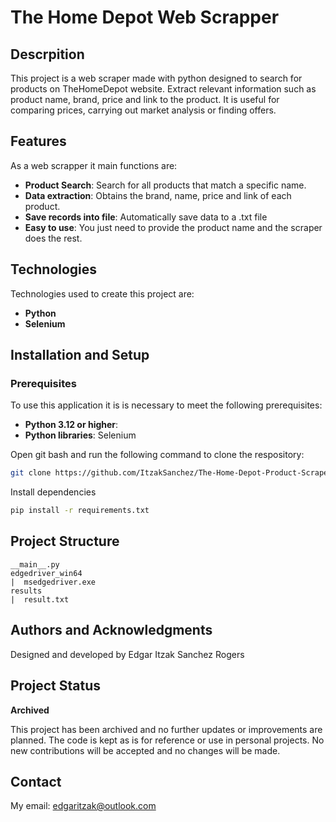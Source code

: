 # The Home Depot Web Scrapper

## Descrpition
This project is a web scraper made with python designed to search for products on TheHomeDepot website. Extract relevant information such as product name, brand, price and link to the product. It is useful for comparing prices, carrying out market analysis or finding offers.

## Features

As a web scrapper it main functions are:
- **Product Search**: Search for all products that match a specific name.
- **Data extraction**: Obtains the brand, name, price and link of each product.
- **Save records into file**: Automatically save data to a .txt file
- **Easy to use**: You just need to provide the product name and the scraper does the rest.

## Technologies
Technologies used to create this project are:
- **Python**
- **Selenium**

## Installation and Setup

### Prerequisites
To use this application it is is necessary to meet the following prerequisites:
- **Python 3.12 or higher**: 
- **Python libraries**: Selenium

Open git bash and run the following command to clone the respository:
   ```bash
   git clone https://github.com/ItzakSanchez/The-Home-Depot-Product-Scraper.git
   ```
Install dependencies
```bash
pip install -r requirements.txt
```

## Project Structure
```
__main__.py
edgedriver_win64
|  msedgedriver.exe
results
|  result.txt
```
## Authors and Acknowledgments
Designed and developed by Edgar Itzak Sanchez Rogers

## Project Status
**Archived**

This project has been archived and no further updates or improvements are planned. The code is kept as is for reference or use in personal projects. No new contributions will be accepted and no changes will be made.


## Contact
My email: edgaritzak@outlook.com

